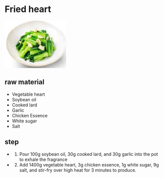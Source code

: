 # Fried heart

![清炒菜心](/images/清炒菜心.jpg)

## raw material

- Vegetable heart
- Soybean oil
- Cooked lard
- Garlic
- Chicken Essence
- White sugar
- Salt

## step

- 1. Pour 100g soybean oil, 30g cooked lard, and 30g garlic into the pot to exhale the fragrance
- 2. Add 1400g vegetable heart, 3g chicken essence, 1g white sugar, 9g salt, and stir-fry over high heat for 3 minutes to produce.
